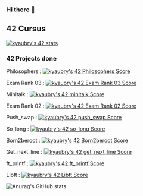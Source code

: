 ### Hi there 👋

## 42 Cursus
[![kyaubry's 42 stats](https://badge42.vercel.app/api/v2/clhmf8tlg002108l3bxq4bi3o/stats?cursusId=21&coalitionId=332)](https://github.com/JaeSeoKim/badge42)

### 42 Projects done

Philosophers : [![kyaubry's 42 Philosophers Score](https://badge42.vercel.app/api/v2/clhmf8tlg002108l3bxq4bi3o/project/3090442)](https://github.com/JaeSeoKim/badge42)

Exam Rank 03 : [![kyaubry's 42 Exam Rank 03 Score](https://badge42.vercel.app/api/v2/clhmf8tlg002108l3bxq4bi3o/project/3090432)](https://github.com/JaeSeoKim/badge42)

Minitalk : [![kyaubry's 42 minitalk Score](https://badge42.vercel.app/api/v2/clhmf8tlg002108l3bxq4bi3o/project/3084704)](https://github.com/JaeSeoKim/badge42)

Exam Rank 02 : [![kyaubry's 42 Exam Rank 02 Score](https://badge42.vercel.app/api/v2/clhmf8tlg002108l3bxq4bi3o/project/3081711)](https://github.com/JaeSeoKim/badge42)

Push_swap : [![kyaubry's 42 push_swap Score](https://badge42.vercel.app/api/v2/clhmf8tlg002108l3bxq4bi3o/project/3080896)](https://github.com/JaeSeoKim/badge42)

So_long : [![kyaubry's 42 so_long Score](https://badge42.vercel.app/api/v2/clhmf8tlg002108l3bxq4bi3o/project/3080661)](https://github.com/JaeSeoKim/badge42)

Born2beroot : [![kyaubry's 42 Born2beroot Score](https://badge42.vercel.app/api/v2/clhmf8tlg002108l3bxq4bi3o/project/3074762)](https://github.com/JaeSeoKim/badge42)

Get_next_line : [![kyaubry's 42 get_next_line Score](https://badge42.vercel.app/api/v2/clhmf8tlg002108l3bxq4bi3o/project/3067065)](https://github.com/JaeSeoKim/badge42)

ft_printf : [![kyaubry's 42 ft_printf Score](https://badge42.vercel.app/api/v2/clhmf8tlg002108l3bxq4bi3o/project/3069014)](https://github.com/JaeSeoKim/badge42)

Libft : [![kyaubry's 42 Libft Score](https://badge42.vercel.app/api/v2/clhmf8tlg002108l3bxq4bi3o/project/3063854)](https://github.com/JaeSeoKim/badge42)

![Anurag's GitHub stats](https://github-readme-stats.vercel.app/api?username=KylianAUBRY&show_icons=true&theme=radical)
